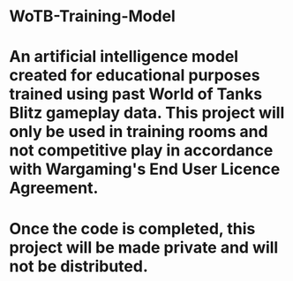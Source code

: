 # WoTB-Training-Model

# An artificial intelligence model created for educational purposes trained using past World of Tanks Blitz gameplay data. This project will only be used in training rooms and not competitive play in accordance with Wargaming's End User Licence Agreement.

# Once the code is completed, this project will be made private and will not be distributed.